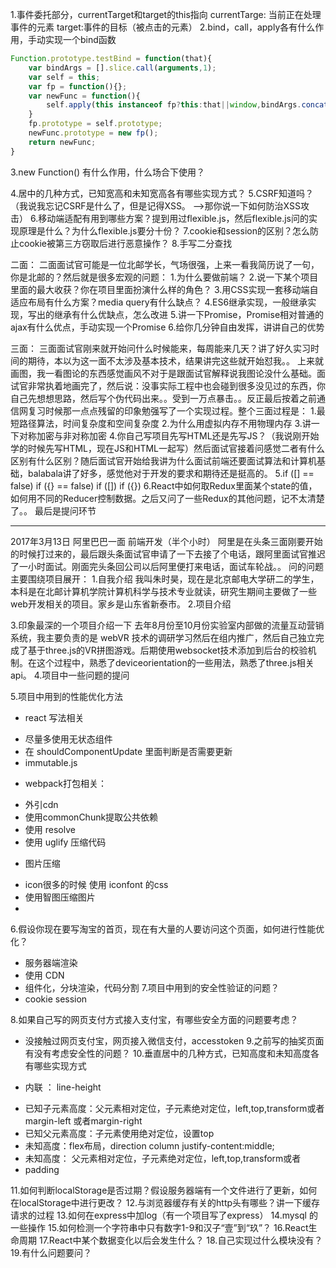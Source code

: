 1.事件委托部分，currentTarget和target的this指向
currentTarge: 当前正在处理事件的元素
target:事件的目标（被点击的元素）
2.bind，call，apply各有什么作用，手动实现一个bind函数
```javascript
Function.prototype.testBind = function(that){
    var bindArgs = [].slice.call(arguments,1);
    var self = this;
    var fp = function(){};
    var newFunc = function(){
        self.apply(this instanceof fp?this:that||window,bindArgs.concat([].slice.call(arguments))
    }
    fp.prototype = self.prototype;
    newFunc.prototype = new fp();
    return newFunc;
}
```
3.new Function() 有什么作用，什么场合下使用？

4.居中的几种方式，已知宽高和未知宽高各有哪些实现方式？
5.CSRF知道吗？（我说我忘记CSRF是什么了，但是记得XSS。  -->那你说一下如何防治XSS攻击） 
6.移动端适配有用到哪些方案？提到用过flexible.js，然后flexible.js问的实现原理是什么？为什么flexible.js要分十份？
7.cookie和session的区别？怎么防止cookie被第三方窃取后进行恶意操作？
8.手写二分查找

二面：
二面面试官可能是一位北邮学长，气场很强，上来一看我简历说了一句，你是北邮的？然后就是很多宏观的问题：
1.为什么要做前端？
2.说一下某个项目里面的最大收获？你在项目里面扮演什么样的角色？
3.用CSS实现一套移动端自适应布局有什么方案？media query有什么缺点？
4.ES6继承实现，一般继承实现，写出的继承有什么优缺点，怎么改进
5.讲一下Promise，Promise相对普通的ajax有什么优点，手动实现一个Promise
6.给你几分钟自由发挥，讲讲自己的优势

三面：
三面面试官刚来就开始问什么时候能来，每周能来几天？讲了好久实习时间的期待，本以为这一面不太涉及基本技术，结果讲完这些就开始怼我。。
上来就画图，我一看图论的东西感觉画风不对于是跟面试官解释说我图论没什么基础。面试官非常执着地画完了，然后说：没事实际工程中也会碰到很多没见过的东西，你自己先想想思路，然后写个伪代码出来。。受到一万点暴击。。反正最后按着之前通信网复习时候那一点点残留的印象勉强写了一个实现过程。整个三面过程是：
1.最短路径算法，时间复杂度和空间复杂度
2.为什么用虚拟内存不用物理内存
3.讲一下对称加密与非对称加密
4.你自己写项目先写HTML还是先写JS？（我说刚开始学的时候先写HTML，现在JS和HTML一起写）然后面试官接着问感觉二者有什么区别有什么区别？随后面试官开始给我讲为什么面试前端还要面试算法和计算机基础，balabala讲了好多，感觉他对于开发的要求和期待还是挺高的。
5.if ([] == false)
if ({} == false)
if ([])
if ({})
6.React中如何取Redux里面某个state的值，如何用不同的Reducer控制数据。之后又问了一些Redux的其他问题，记不太清楚了。。
最后是提问环节

----------------------------------------------------------------------------------- 
2017年3月13日 阿里巴巴一面 前端开发（半个小时）
阿里是在头条三面刚要开始的时候打过来的，最后跟头条面试官申请了一下去接了个电话，跟阿里面试官推迟了一小时面试。刚面完头条回公司以后阿里便打来电话，面试车轮战。。
问的问题主要围绕项目展开：
1.自我介绍
我叫朱时昊，现在是北京邮电大学研二的学生，本科是在北邮计算机学院计算机科学与技术专业就读，研究生期间主要做了一些web开发相关的项目。家乡是山东省新泰市。
2.项目介绍

3.印象最深的一个项目介绍一下
去年8月份至10月份实验室内部做的流量互动营销系统，我主要负责的是 webVR 技术的调研学习然后在组内推广，然后自己独立完成了基于three.js的VR拼图游戏。后期使用websocket技术添加到后台的校验机制。在这个过程中，熟悉了deviceorientation的一些用法，熟悉了three.js相关api。
4.项目中一些问题的提问

5.项目中用到的性能优化方法
* react 写法相关
- 尽量多使用无状态组件
- 在 shouldComponentUpdate 里面判断是否需要更新
- immutable.js 

* webpack打包相关：
- 外引cdn
- 使用commonChunk提取公共依赖
- 使用 resolve 
- 使用 uglify 压缩代码

* 图片压缩
- icon很多的时候 使用 iconfont 的css
- 使用智图压缩图片
-  
6.假设你现在要写淘宝的首页，现在有大量的人要访问这个页面，如何进行性能优化？
- 服务器端渲染
- 使用 CDN 
- 组件化，分块渲染，代码分割
7.项目中用到的安全性验证的问题？
- cookie session

8.如果自己写的网页支付方式接入支付宝，有哪些安全方面的问题要考虑？
- 没接触过网页支付宝，网页接入微信支付，accesstoken
9.之前写的抽奖页面有没有考虑安全性的问题？
10.垂直居中的几种方式，已知高度和未知高度各有哪些实现方式
* 内联 ： line-height
- 已知子元素高度：父元素相对定位，子元素绝对定位，left,top,transform或者margin-left 或者margin-right
- 已知父元素高度：子元素使用绝对定位，设置top
- 未知高度：flex布局，direction column justify-content:middle;
- 未知高度： 父元素相对定位，子元素绝对定位，left,top,transform或者
- padding

11.如何判断localStorage是否过期？假设服务器端有一个文件进行了更新，如何在localStorage中进行更改？
12.与浏览器缓存有关的http头有哪些？讲一下缓存请求的过程
13.如何在express中加log（有一个项目写了express）
14.mysql 的一些操作
15.如何检测一个字符串中只有数字1-9和汉子“壹”到“玖”？
16.React生命周期
17.React中某个数据变化以后会发生什么？
18.自己实现过什么模块没有？
19.有什么问题要问？

